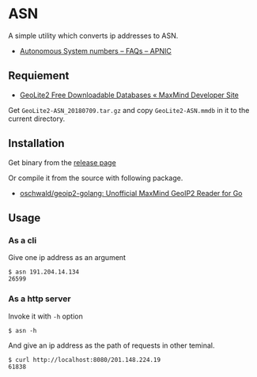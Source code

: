 

# ASN #

A simple utility which converts ip addresses to ASN.

* [Autonomous System numbers – FAQs – APNIC](https://www.apnic.net/get-ip/faqs/asn/)

## Requiement

* [GeoLite2 Free Downloadable Databases « MaxMind Developer Site](https://dev.maxmind.com/geoip/geoip2/geolite2/#IP_Geolocation_Usage)

Get `GeoLite2-ASN_20180709.tar.gz` and copy `GeoLite2-ASN.mmdb` in it to the current directory.


## Installation

Get binary from the [release page](https://github.com/essa/asn/releases)

Or compile it from the source with following package.

* [oschwald/geoip2\-golang: Unofficial MaxMind GeoIP2 Reader for Go](https://github.com/oschwald/geoip2-golang)

## Usage

### As a cli

Give one ip address as an argument

```
$ asn 191.204.14.134
26599 
```

### As a http server

Invoke it with `-h` option

```
$ asn -h
```

And give an ip address as the path of requests in other teminal.

```
$ curl http://localhost:8080/201.148.224.19
61838
```
